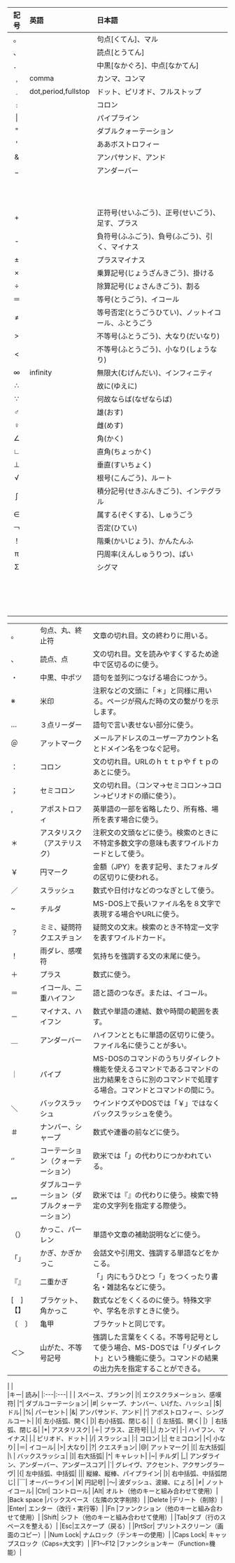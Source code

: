 |記号|英語|日本語|
|:---:|:------------------|:-----------------------------|
|。||句点[くてん]、マル|
|、||読点[とうてん]|
|．||中黒[なかぐろ]、中点[なかてん]|
|﹐|comma|カンマ、コンマ|
|﹒|dot,period,fullstop|ドット、ピリオド、フルストップ|
|﹕||コロン|
|\|||パイプライン|
|"||ダブルクォーテーション|
|'||ああボストロフィー|
|&||アンパサンド、アンド|
|_||アンダーバー|
||||
||||
||||
||||
||||
||||
||||
||||
||||
||||
||||
|+||正符号(せいふごう)、正号(せいごう)、足す、プラス|
|-||負符号(ふふごう)、負号(ふごう)、引く、マイナス|
|±||プラスマイナス|
|×||乗算記号(じょうざんきごう)、掛ける|
|÷||除算記号(じょさんきごう)、割る|
|＝||等号(とうごう)、イコール|
|≠||等号否定(とうごうひてい)、ノットイコール、ふとうごう|
|>||不等号(ふとうごう)、大なり(だいなり)|
|<||不等号(ふとうごう)、小なり(しょうなり)|
|∞|infinity|無限大(むげんだい)、インフィニティ|
|∴||故に(ゆえに)|
|∵||何故ならば(なぜならば)|
|♂||雄(おす)|
|♀||雌(めす)|
|∠||角(かく)|
|∟||直角(ちょっかく)|
|⊥||垂直(すいちょく)|
|√||根号(こんごう)、ルート|
|∫||積分記号(せきぶんきごう)、インテグラル|
|∈||属する(ぞくする)、しゅうごう|
|￢||否定(ひてい)|
|！||階乗(かいじょう)、かんたんふ|
|π||円周率(えんしゅうりつ)、ぱい|
|Σ||シグマ|
||||
||||
||||
||||
||||
||||
||||
||||
||||
||||
||||
||||
||||
||||
||||
||||





||||
|:-----|:-------------|:----------------------------|
|。|句点、丸、終止符|文章の切れ目。文の終わりに用いる。|
|、|読点、点|文の切れ目。文を読みやすくするため途中で区切るのに使う。|
|・|中黒、中ポツ|語句を並列につなげる場合につかう。|
|※|米印|注釈などの文頭に「＊」と同様に用いる。ページが飛んだ時の文の繋がりを示します。|
|…|３点リーダー|語句で言い表せない部分に使う。|
|＠|アットマーク|メールアドレスのユーザーアカウント名とドメイン名をつなぐ記号。|
|：|コロン|文の切れ目。URLのｈｔｔｐやｆｔｐのあとに使う。|
|；|セミコロン|文の切れ目。（コンマ→セミコロン→コロン→ピリオドの順に使う）。|
|'|アポストロフィ|英単語の一部を省略したり、所有格、場所を表す場合に使う。|
|＊|アスタリスク（アステリスク）|注釈文の文頭などに使う。検索のときに不特定多数文字の意味も表すワイルドカードとして使う。|
|￥|円マーク|金額（JPY）を表す記号、またフォルダの区切りに使われる。|
|／|スラッシュ|数式や日付けなどのつなぎとして使う。|
|~|チルダ|MS-DOS上で長いファイル名を８文字で表現する場合やURLに使う。|
|？|ミミ、疑問符クエスチョン|疑問文の文末。検索のとき不特定一文字を表すワイルドカード。|
|！|雨ダレ、感嘆符|気持ちを強調する文の末尾に使う。|
|＋|プラス|数式に使う。|
|＝|イコール、二重ハイフン|語と語のつなぎ。または、イコール。|
|－|マイナス、ハイフン|数式や単語の連結、数や時間の範囲を表す。|
|＿|アンダーバー|ハイフンとともに単語の区切りに使う。ファイル名に使うことが多い。|
|｜|パイプ|MS-DOSのコマンドのうちリダイレクト機能を使えるコマンドであるコマンドの出力結果をさらに別のコマンドで処理する場合。コマンドとコマンドの間にう。|
|＼|バックスラッシュ|ウインドウズやDOSでは「￥」ではなくバックスラッシュを使う。|
|＃	|ナンバー、シャープ|数式や連番の前などに使う。|
|‘’|コーテーション（クォーテーション）|欧米では「」の代わりにつかわれている。|
|“”|ダブルコーテーション（ダブルクォーテーション）|欧米では『』の代わりに使う。検索で特定の文字列を指定する際使う。|
|（）|かっこ、パーレン|単語や文章の補助説明などに使う。|
|「」|かぎ、かぎかっこ|会話文や引用文、強調する単語などをかこる。|
|『』|二重かぎ|「」内にもうひとつ「」をつくったり書名・雑誌名などに使う。|
|[　]【】|ブラケット、角かっこ|数式などをくくるのに使う。特殊文字や、学名を示すときに使う。|
|〔　〕|亀甲|ブラケットと同じです。|
|＜＞|山がた、不等号記号|強調した言葉をくくる。不等号記号として使う場合、MS-DOSでは「リダイレクト」という機能に使う。コマンドの結果の出力先を指定することができる。|



| |  
|キー|	読み|
|:---|:---|
| |	スペース、ブランク|
|!|	エクスクラメーション、感嘆符|
|“|	ダブルコーテーション|
|#|	シャープ、ナンバー、いげた、ハッシュ|
|$|	ドル|
|%|	パーセント|
|&|	アンパサンド、アンド|
|’|	アポストロフィー、シングルコート|
|(|	左小括弧、開く|
|)|	右小括弧、閉じる|
|（|	左括弧、開く|
|）|	右括弧、閉じる|
|*|	アスタリスク|
|＋|	プラス、正符号|
|,|	カンマ|
|-|	ハイフン、マイナス|
|.|	ピリオド、ドット|
|/|	スラッシュ|
|:|	コロン|
|;|	セミコロン|
|<|	小なり|
|＝|	イコール|
|>|	大なり|
|?|	クエスチョン|
|@|	アットマーク|
|[|	左大括弧|
|\ |	バックスラッシュ|
|]|	右大括弧| 
|^|	キャレット|
|~|	チルダ|
|_|	アンダライン、アンダーバー、アンダースコア|
|`|	グレイヴ、アクセント、アクサングラーヴ|
|{|	左中括弧、中括弧|
|||	縦線、縦棒、パイプライン|
|}|	右中括弧、中括弧閉じ|
|￣|	オーバーライン|
|¥|	円記号|
|～|	波ダッシュ、波線、にょろ|
|≠|	ノットイコール|
|Ctrl|	コントロール|
|Alt|	オルト（他のキーと組み合わせて使用）|
|Back space	|バックスペース（左隣の文字削除）|
|Delete	|デリート（削除）|
|Enter|	エンター（改行・実行等）|
|Fn	|ファンクション（他のキーと組み合わせて使用）|
|Shift|	シフト（他のキーと組み合わせて使用）|
|Tab|タブ（行のスペースを整える）|
|Esc|エスケープ（戻る）|
|PrtScr|	プリントスクリーン（画面のコピー）|
|Num Lock|	ナムロック（テンキーの使用）|
|Caps Lock|	キャップスロック（Caps=大文字）|
|F1〜F12	|ファンクションキー（Function=機能）|